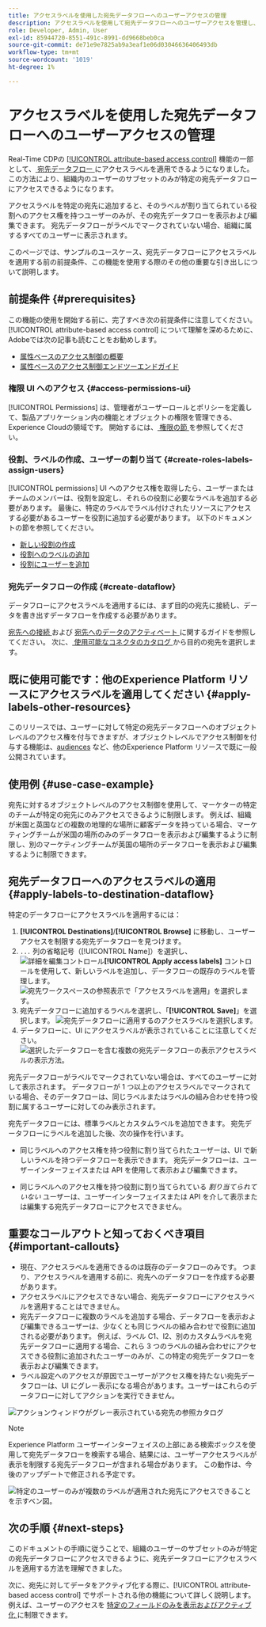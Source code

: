 ```yaml
---
title: アクセスラベルを使用した宛先データフローへのユーザーアクセスの管理
description: アクセスラベルを使用して宛先データフローへのユーザーアクセスを管理し、組織内のユーザーのサブセットのみが特定の宛先データフローにアクセスできるようにする方法を説明します。
role: Developer, Admin, User
exl-id: 85944720-8551-491c-8991-dd9668beb0ca
source-git-commit: de71e9e7825ab9a3eaf1e06d03046636406493db
workflow-type: tm+mt
source-wordcount: '1019'
ht-degree: 1%

---
```


# アクセスラベルを使用した宛先データフローへのユーザーアクセスの管理

Real-Time CDPの [[!UICONTROL attribute-based access control]](overview.md) 機能の一部として、[ 宛先データフロー ](../../dataflows/ui/monitor-destinations.md) にアクセスラベルを適用できるようになりました。 この方法により、組織内のユーザーのサブセットのみが特定の宛先データフローにアクセスできるようになります。

アクセスラベルを特定の宛先に追加すると、そのラベルが割り当てられている役割へのアクセス権を持つユーザーのみが、その宛先データフローを表示および編集できます。 宛先データフローがラベルでマークされていない場合、組織に属するすべてのユーザーに表示されます。

このページでは、サンプルのユースケース、宛先データフローにアクセスラベルを適用する前の前提条件、この機能を使用する際のその他の重要な引き出しについて説明します。

## 前提条件 {#prerequisites}

この機能の使用を開始する前に、完了すべき次の前提条件に注意してください。 [!UICONTROL attribute-based access control] について理解を深めるために、Adobeでは次の記事も読むことをお勧めします。

* [属性ベースのアクセス制御の概要](/help/access-control/abac/overview.md)
* [属性ベースのアクセス制御エンドツーエンドガイド](/help/access-control/abac/end-to-end-guide.md)

### 権限 UI へのアクセス {#access-permissions-ui}

[!UICONTROL Permissions] は、管理者がユーザーロールとポリシーを定義して、製品アプリケーション内の機能とオブジェクトの権限を管理できる、Experience Cloudの領域です。 開始するには、[ 権限の節 ](/help/access-control/abac/end-to-end-guide.md#permissions) を参照してください。

### 役割、ラベルの作成、ユーザーの割り当て {#create-roles-labels-assign-users}

[!UICONTROL permissions] UI へのアクセス権を取得したら、ユーザーまたはチームのメンバーは、役割を設定し、それらの役割に必要なラベルを追加する必要があります。 最後に、特定のラベルでラベル付けされたリソースにアクセスする必要があるユーザーを役割に追加する必要があります。 以下のドキュメントの節を参照してください。

* [新しい役割の作成](/help/access-control/abac/ui/roles.md)
* [役割へのラベルの追加](/help/access-control/abac/end-to-end-guide.md#label-roles)
* [役割にユーザーを追加](/help/access-control/ui/users.md)

### 宛先データフローの作成 {#create-dataflow}

データフローにアクセスラベルを適用するには、まず目的の宛先に接続し、データを書き出すデータフローを作成する必要があります。

[ 宛先への接続 ](/help/destinations/ui/connect-destination.md) および [ 宛先へのデータのアクティベート ](/help/destinations/ui/activation-overview.md) に関するガイドを参照してください。 次に、[ 使用可能なコネクタのカタログ ](/help/destinations/catalog/overview.md) から目的の宛先を選択します。

## 既に使用可能です：他のExperience Platform リソースにアクセスラベルを適用してください {#apply-labels-other-resources}

このリリースでは、ユーザーに対して特定の宛先データフローへのオブジェクトレベルのアクセス権を付与できますが、オブジェクトレベルでアクセス制御を付与する機能は、[audiences](/help/access-control/abac/end-to-end-guide.md#apply-labels-to-segments) など、他のExperience Platform リソースで既に一般公開されています。

## 使用例 {#use-case-example}

宛先に対するオブジェクトレベルのアクセス制御を使用して、マーケターの特定のチームが特定の宛先にのみアクセスできるように制限します。 例えば、組織が米国と英国などの複数の地理的な場所に顧客データを持っている場合、マーケティングチームが米国の場所のみのデータフローを表示および編集するように制限し、別のマーケティングチームが英国の場所のデータフローを表示および編集するように制限できます。

## 宛先データフローへのアクセスラベルの適用 {#apply-labels-to-destination-dataflow}

特定のデータフローにアクセスラベルを適用するには：

1. **[!UICONTROL Destinations]**/**[!UICONTROL Browse]** に移動し、ユーザーアクセスを制限する宛先データフローを見つけます。
1. `...` 列の省略記号（[!UICONTROL Name]）を選択し、![ 詳細を編集コントロール ](/help/images/icons/key.png)**[!UICONTROL Apply access labels]** コントロールを使用して、新しいラベルを追加し、データフローの既存のラベルを管理します。
   ![ 宛先ワークスペースの参照表示で「アクセスラベルを適用」を選択します。](/help/access-control/images/olac/apply-access-labels.png)
1. 宛先データフローに追加するラベルを選択し、「**[!UICONTROL Save]**」を選択します。
   ![ 宛先データフローに適用するのアクセスラベルを選択します。](/help/access-control/images/olac/view-access-labels.png)
1. データフローに、UI にアクセスラベルが表示されていることに注意してください。
   ![ 選択したデータフローを含む複数の宛先データフローの表示アクセスラベルの表示方法。](/help/access-control/images/olac/dataflow-with-access-label.png)

宛先データフローがラベルでマークされていない場合は、すべてのユーザーに対して表示されます。 データフローが 1 つ以上のアクセスラベルでマークされている場合、そのデータフローは、同じラベルまたはラベルの組み合わせを持つ役割に属するユーザーに対してのみ表示されます。

宛先データフローには、標準ラベルとカスタムラベルを追加できます。 宛先データフローにラベルを追加した後、次の操作を行います。

* 同じラベルへのアクセス権を持つ役割に割り当てられたユーザーは、UI で新しいラベルを持つデータフローを表示できます。 宛先データフローは、ユーザーインターフェイスまたは API を使用して表示および編集できます。

* 同じラベルへのアクセス権を持つ役割に割り当てられている *割り当てられていない* ユーザーは、ユーザーインターフェイスまたは API を介して表示または編集する宛先データフローにアクセスできません。

## 重要なコールアウトと知っておくべき項目 {#important-callouts}

* 現在、アクセスラベルを適用できるのは既存のデータフローのみです。 つまり、アクセスラベルを適用する前に、宛先へのデータフローを作成する必要があります。
* アクセスラベルにアクセスできない場合、宛先データフローにアクセスラベルを適用することはできません。
* 宛先データフローに複数のラベルを追加する場合、データフローを表示および編集できるユーザーは、少なくとも同じラベルの組み合わせで役割に追加される必要があります。 例えば、ラベル C1、I2、別のカスタムラベルを宛先データフローに適用する場合、これら 3 つのラベルの組み合わせにアクセスできる役割に追加されたユーザーのみが、この特定の宛先データフローを表示および編集できます。
* ラベル設定へのアクセスが原因でユーザーがアクセス権を持たない宛先データフローは、UI にグレー表示になる場合があります。ユーザーはこれらのデータフローに対してアクションを実行できません。

![ アクションウィンドウがグレー表示されている宛先の参照カタログ ](../images/olac/destinations-greyed-edit.png)

>[!NOTE]
>
> Experience Platform ユーザーインターフェイスの上部にある検索ボックスを使用して宛先データフローを検索する場合、結果には、ユーザーアクセスラベルが表示を制限する宛先データフローが含まれる場合があります。 この動作は、今後のアップデートで修正される予定です。

![ 特定のユーザーのみが複数のラベルが適用された宛先にアクセスできることを示すベン図。](/help/access-control/images/olac/multiple-labels-venn.png)

## 次の手順 {#next-steps}

このドキュメントの手順に従うことで、組織のユーザーのサブセットのみが特定の宛先データフローにアクセスできるように、宛先データフローにアクセスラベルを適用する方法を理解できました。

次に、宛先に対してデータをアクティブ化する際に、[!UICONTROL attribute-based access control] でサポートされる他の機能について詳しく説明します。 例えば、ユーザーのアクセスを [ 特定のフィールドのみを表示およびアクティブ化 ](/help/access-control/abac/overview.md#destinations) に制限できます。

